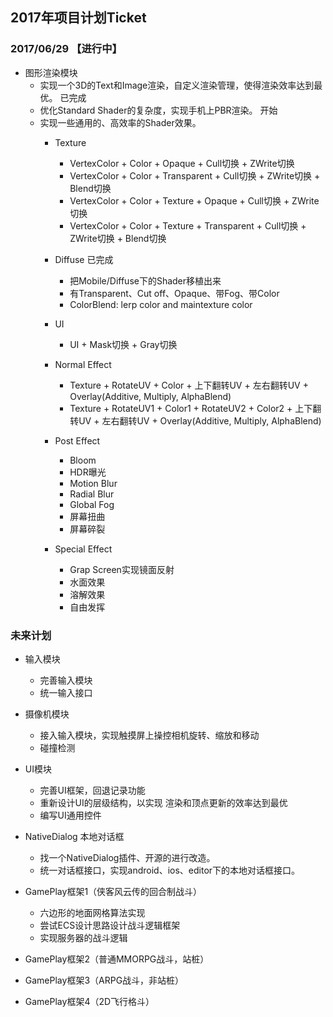 ﻿## 2017年项目计划Ticket
### 2017/06/29 【进行中】
* 图形渲染模块
	* 实现一个3D的Text和Image渲染，自定义渲染管理，使得渲染效率达到最优。  已完成
	* 优化Standard Shader的复杂度，实现手机上PBR渲染。   开始
	* 实现一些通用的、高效率的Shader效果。
		* Texture
			* VertexColor + Color + Opaque + Cull切换 + ZWrite切换
			* VertexColor + Color + Transparent + Cull切换 + ZWrite切换 + Blend切换
			* VertexColor + Color + Texture + Opaque + Cull切换 + ZWrite切换
			* VertexColor + Color + Texture + Transparent + Cull切换 + ZWrite切换 + Blend切换
		
		* Diffuse		已完成
			* 把Mobile/Diffuse下的Shader移植出来
			* 有Transparent、Cut off、Opaque、带Fog、带Color
			* ColorBlend: lerp color and maintexture color
			
		* UI
			* UI + Mask切换 + Gray切换
		
		* Normal Effect
			* Texture + RotateUV + Color + 上下翻转UV + 左右翻转UV + Overlay(Additive, Multiply, AlphaBlend)
			* Texture + RotateUV1 + Color1 + RotateUV2 + Color2 + 上下翻转UV + 左右翻转UV  + Overlay(Additive, Multiply, AlphaBlend)
			
		* Post Effect
			* Bloom
			* HDR曝光
			* Motion Blur
			* Radial Blur
			* Global Fog
			* 屏幕扭曲
			* 屏幕碎裂
		
		* Special Effect
			* Grap Screen实现镜面反射
			* 水面效果
			* 溶解效果
			* 自由发挥


### 未来计划
* 输入模块
	* 完善输入模块
	* 统一输入接口
	
* 摄像机模块
	* 接入输入模块，实现触摸屏上操控相机旋转、缩放和移动
	* 碰撞检测

* UI模块
	* 完善UI框架，回退记录功能
	* 重新设计UI的层级结构，以实现 渲染和顶点更新的效率达到最优
	* 编写UI通用控件

* NativeDialog 本地对话框
	* 找一个NativeDialog插件、开源的进行改造。
	* 统一对话框接口，实现android、ios、editor下的本地对话框接口。
	
* GamePlay框架1（侠客风云传的回合制战斗）
	* 六边形的地面网格算法实现
	* 尝试ECS设计思路设计战斗逻辑框架
	* 实现服务器的战斗逻辑
	
* GamePlay框架2（普通MMORPG战斗，站桩）

* GamePlay框架3（ARPG战斗，非站桩）

* GamePlay框架4（2D飞行格斗）








